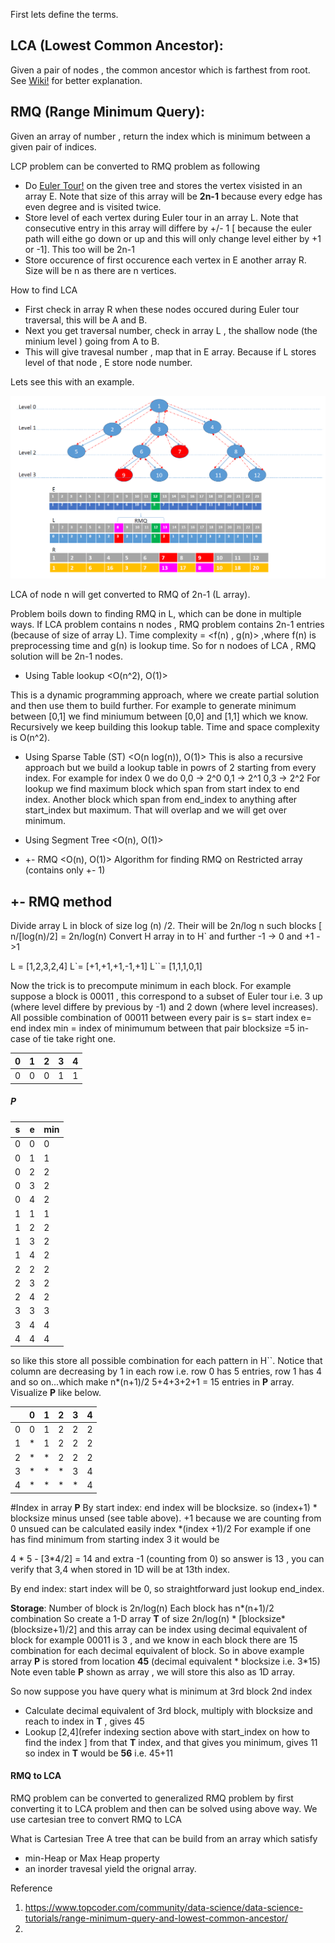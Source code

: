 First lets define the terms.

## LCA (Lowest Common Ancestor):
Given a pair of nodes , the common ancestor which is farthest from root. See [Wiki!](https://en.wikipedia.org/wiki/Lowest_common_ancestor) for better explanation.
## RMQ (Range Minimum Query): 
Given an array of number , return the index which is minimum between a given pair of indices.

LCP problem can be converted to RMQ problem as following
* Do [Euler Tour!](https://en.wikipedia.org/wiki/Eulerian_path) on the given tree and stores the vertex visisted in an array E. Note that size of this array will be __2n-1__ because every edge has even degree and is visited twice.
* Store level of each vertex during Euler tour in an array L. Note that consecutive entry in this array will differe by +/- 1 [ because the euler path will eithe go down or up and this will only change level either by +1 or -1]. This too will be 2n-1
* Store occurence of first occurence each vertex in E another array R. Size will be n as there are n vertices.

How to find LCA

* First check in array R when these nodes occured during Euler tour traversal, this will be A and B.
* Next you get traversal number, check in array L , the shallow node (the minium level ) going from A to B.
* This will give travesal number , map that in E array. Because if L stores level of that node , E store node number.

Lets see this with an example.

![LCA RMQ Euler Tour](euler.png "LCA Example using RMQ")

LCA of node n will get converted to RMQ of 2n-1 (L array).

Problem boils down to finding RMQ in L, which can be done in multiple ways.
If LCA problem contains n nodes , RMQ problem contains 2n-1 entries (because of size of array L).
Time complexity = \<f(n) , g(n)> ,where f(n) is preprocessing time and g(n) is lookup time.
So for n nodoes of LCA , RMQ solution will be 2n-1 nodes.

* Using Table lookup \<O(n^2), O(1)>

This is a dynamic programming approach, where we create partial solution and then use them to build further.
For example to generate minimum between [0,1] we find miniumum between [0,0] and [1,1] which we know.
Recursively we keep building this lookup table.
Time and space complexity is O(n^2).

* Using Sparse Table (ST) \<O(n log(n)), O(1)>
This is also a recursive approach but we build a lookup table in powrs of 2 starting from every index.
For example for index 0 we do
0,0 -> 2^0
0,1 -> 2^1
0,3 -> 2^2
For lookup we find maximum block which span from start index to end index.
Another block which span from end_index to anything after start_index but maximum.
That will overlap and we will get over minimum.

* Using Segment Tree \<O(n), O(1)>
* +- RMQ \<O(n), O(1)> Algorithm for finding RMQ on Restricted array (contains only +- 1)

## +- RMQ method
Divide array L in block of size log (n) /2. Their will be 2n/log n such blocks  [ n/[log(n)/2] = 2n/log(n)
Convert H array in to H` and further -1 -> 0 and +1 ->1

L = [1,2,3,2,4]
L`= [+1,+1,+1,-1,+1]
L``= [1,1,1,0,1]

Now the trick is to precompute minimum in each block.
For example suppose a block is  00011 , this correspond to a subset of Euler tour i.e. 3 up (where level differe by previous by -1) and 2 down (where level increases).
All possible combination of 00011 between every pair is
s= start index
e= end index 
min = index of minimumum between that pair 
blocksize =5
in-case of tie take right one.

|0|1|2|3|4|
|---|---|---|---|---|
|0|0|0|1|1|

##### P
|s|e|min|
|---|---|---|
|0|0|0|
|0|1|1|
|0|2|2|
|0|3|2|
|0|4|2|
|1|1|1|
|1|2|2|
|1|3|2|
|1|4|2|
|2|2|2|
|2|3|2|
|2|4|2|
|3|3|3|
|3|4|4|
|4|4|4|

so like this store all possible combination for each pattern in H``.
Notice that column are decreasing by 1 in each row i.e. row 0 has 5 entries, row 1 has 4 and so on...which make n*(n+1)/2
5+4+3+2+1 = 15 entries in __P__ array.
Visualize __P__ like below.

||0|1|2|3|4|
|---|---|---|---|---|---|
|0|0|1|2|2|2|
|1|*|1|2|2|2|
|2|*|*|2|2|2|
|3|*|*|*|3|4|
|4|*|*|*|*|4|



#Index in array __P__
By start index: end index will be blocksize.
so (index+1) * blocksize minus unsed (see table above). +1 because we are counting from 0
unsued can be calculated easily index *(index +1)/2
For example if one has find minimum from starting index 3 it would be 

4 * 5 - [3*4/2] = 14 and extra -1 (counting from 0) so answer is 13 , you can verify that 3,4 when stored in 1D will be at 13th index.


By end index: start index will be 0, so straightforward just lookup end_index. 

__Storage__:
Number of block is  2n/log(n)
Each block has n*(n+1)/2 combination
So create a 1-D array __T__ of size 2n/log(n) * [blocksize*(blocksize+1)/2] 
and this array can be index using decimal equivalent of block 
for example 00011 is 3 , and we know in each block  there are 15 combination for each decimal equivalent of block.
So in above example array __P__ is stored from location __45__ (decimal equivalent * blocksize i.e. 3*15)
Note even table __P__ shown as array , we will store this also as 1D array.

So now suppose  you have query what is minimum at 3rd block 2nd index

* Calculate decimal equivalent of 3rd block, multiply with blocksize and reach to index in __T__ , gives 45
* Lookup [2,4](refer indexing section above with start_index on how to find the index ] from that __T__ index, and that gives you minimum, gives 11
so index in __T__ would be __56__ i.e. 45+11

 
 


#### RMQ to LCA
RMQ problem can be converted to generalized RMQ problem by first converting it to LCA problem and then can be solved using above way.
We use cartesian tree to convert RMQ to LCA

What is Cartesian Tree
 A tree that can be build from an array which satisfy
* min-Heap or Max Heap property
* an inorder travesal yield the orignal array.



Reference
1. https://www.topcoder.com/community/data-science/data-science-tutorials/range-minimum-query-and-lowest-common-ancestor/
2. 
